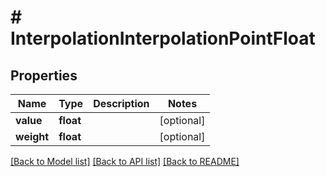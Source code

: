 # # InterpolationInterpolationPointFloat

## Properties

Name | Type | Description | Notes
------------ | ------------- | ------------- | -------------
**value** | **float** |  | [optional]
**weight** | **float** |  | [optional]

[[Back to Model list]](../../README.md#models) [[Back to API list]](../../README.md#endpoints) [[Back to README]](../../README.md)
